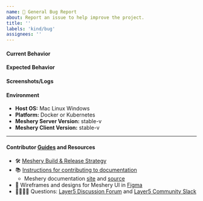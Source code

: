```yaml
---
name: 🐛 General Bug Report
about: Report an issue to help improve the project.
title: ''
labels: 'kind/bug'
assignees: ''
---
```

#### Current Behavior
<!-- A brief description of the issue. -->

#### Expected Behavior
<!-- A brief description of what you expected to happen. -->

#### Screenshots/Logs
<!-- Add screenshots, if applicable, to help explain your problem. -->

#### Environment

- **Host OS:** Mac Linux Windows
- **Platform:** Docker or Kubernetes
- **Meshery Server Version:** stable-v
- **Meshery Client Version:** stable-v

<!-- Optional 
#### To Reproduce
1. Go to '...'
2. Click on '....'
3. Scroll down to '....'
4. See error
-->

---
#### Contributor [Guides](https://docs.meshery.io/project/contributing) and Resources
- 🛠 [Meshery Build & Release Strategy](https://docs.meshery.io/project/build-and-release)
- 📚 [Instructions for contributing to documentation](https://github.com/meshery/meshery/blob/master/CONTRIBUTING.md#documentation-contribution-flow)
   - Meshery documentation [site](https://docs.meshery.io/) and [source](https://github.com/meshery/meshery/tree/master/docs)
- 🎨 Wireframes and designs for Meshery UI in [Figma](https://www.figma.com/file/SMP3zxOjZztdOLtgN4dS2W/Meshery-UI)
- 🙋🏾🙋🏼 Questions: [Layer5 Discussion Forum](https://discuss.layer5.io) and [Layer5 Community Slack](http://slack.layer5.io)